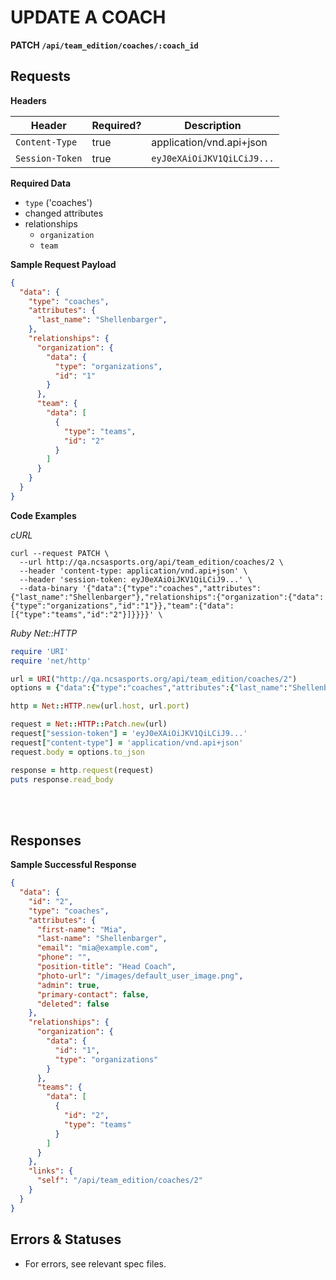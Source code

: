 # UPDATE A COACH

**PATCH `/api/team_edition/coaches/:coach_id`**

## Requests

**Headers**

| Header          | Required? | Description                |
|-----------------|-----------|----------------------------|
| `Content-Type`  | true      | application/vnd.api+json   |
| `Session-Token` | true      | `eyJ0eXAiOiJKV1QiLCiJ9...` |


**Required Data**

* `type` ('coaches')
* changed attributes
* relationships
  - `organization`
  - `team`

**Sample Request Payload**

```json
{
  "data": {
    "type": "coaches",
    "attributes": {
      "last_name": "Shellenbarger",
    },
    "relationships": {
      "organization": {
        "data": {
          "type": "organizations",
          "id": "1"
        }
      },
      "team": {
        "data": [
          {
            "type": "teams",
            "id": "2"
          }
        ]
      }
    }
  }
}
```


**Code Examples**

_cURL_

```shell
curl --request PATCH \
  --url http://qa.ncsasports.org/api/team_edition/coaches/2 \
  --header 'content-type: application/vnd.api+json' \
  --header 'session-token: eyJ0eXAiOiJKV1QiLCiJ9...' \
  --data-binary '{"data":{"type":"coaches","attributes":{"last_name":"Shellenbarger"},"relationships":{"organization":{"data":{"type":"organizations","id":"1"}},"team":{"data":[{"type":"teams","id":"2"}]}}}}' \
```


_Ruby Net::HTTP_

```ruby
require 'URI'
require 'net/http'

url = URI("http://qa.ncsasports.org/api/team_edition/coaches/2")
options = {"data":{"type":"coaches","attributes":{"last_name":"Shellenbarger"},"relationships":{"organization":{"data":{"type":"organizations","id":"1"}},"team":{"data":[{"type":"teams","id":"2"}]}}}}

http = Net::HTTP.new(url.host, url.port)

request = Net::HTTP::Patch.new(url)
request["session-token"] = 'eyJ0eXAiOiJKV1QiLCiJ9...'
request["content-type"] = 'application/vnd.api+json'
request.body = options.to_json

response = http.request(request)
puts response.read_body
```

<br>
<br>


## Responses


**Sample Successful Response**

```json
{
  "data": {
    "id": "2",
    "type": "coaches",
    "attributes": {
      "first-name": "Mia",
      "last-name": "Shellenbarger",
      "email": "mia@example.com",
      "phone": "",
      "position-title": "Head Coach",
      "photo-url": "/images/default_user_image.png",
      "admin": true,
      "primary-contact": false,
      "deleted": false
    },
    "relationships": {
      "organization": {
        "data": {
          "id": "1",
          "type": "organizations"
        }
      },
      "teams": {
        "data": [
          {
            "id": "2",
            "type": "teams"
          }
        ]
      }
    },
    "links": {
      "self": "/api/team_edition/coaches/2"
    }
  }
}
```

## Errors & Statuses

* For errors, see relevant spec files.
